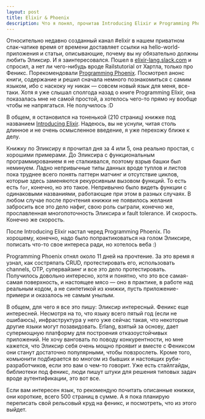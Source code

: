 ```yaml
---
layout: post
title: Elixir & Phoenix
description: Что я понял, прочитав Introducing Elixir и Programming Phoenix.
---
```


Относительно недавно созданный канал #elixir в нашем приватном слак-чатике время от времени доставляет ссылки на hello-world-приложения и статьи, описывающие, почему вы ну обязательно должны любить Эликсир. И я заинтересовался. Пошел в [elixir-lang.slack.com](elixir-lang.slack.com) и спросил, а нет ли чего-нибудь вроде Railstutorial от Хартла, только про Феникс. Порекомендовали [Programming Phoenix](https://pragprog.com/book/phoenix/programming-phoenix). Посмотрел анонс книги, содержание и решил сначала немного познакомиться с самим языком, ибо с наскоку ну никак — совсем новый язык для меня, все-таки. Хотя я уже слышал сполгода назад о книге Programming Elixir, она показалась мне не самой простой, а хотелось чего-то прямо ну вообще чтобы не напрягаться. Не получилось :D

В общем, я остановился на тоненькой (210 страниц) книжке под названием [Introducing Elixir](http://shop.oreilly.com/product/0636920030584.do). Надеюсь, вы не уснули, читая столь длинное и не очень осмысленное введение, я уже перехожу ближе к делу.

Книжку по Эликсиру я прочитал дня за 4 или 5, она реально простая, с хорошими примерами. До Эликсира с функциональным программированием я не сталкивался, поэтому взрыв башки был неминуем. Ладно непривычные типы данных вроде туплов и листов пока труднее всего понять паттерн матчинг и отсутствие циклов, которые здесь заменяются рекурсивным вызовом функций. То есть есть `for`, конечно, но это такое. Непривычно было видеть функции с одинаковыми названиями, работающие при этом в разных случаях. В любом случае после прочтения книжки не появилось желания забросить все это дело нафиг, свою роль сыграли, конечно же, прославленная многопоточность Эликсира и fault tolerance. И скорость. Конечно же скорость.

После Introducing Elixir настал черед Programming Phoenix. По хорошему, конечно, надо было попрактиковаться на голом Эликсире, пописать что-то свое интереса ради, но хотелось веба :)

Programming Phoenix отнял около 11 дней на прочтение. За это время я узнал, как состряпать CRUD, протестировать его, использовать channels, OTP, супервайзинг и все это дело протестировать. Получилось довольно интересно, хотя и понятно, что это все самая-самая поверхность, и настоящее мясо — оно в практике, в работе над реальным кодом, а не синтетикой из книжки, пусть приложение-примери и оказалось не самым унылым.

В общем, для чего я все это пишу: Эликсир интересный. Феникс еще интересней. Несмотря на то, что языку всего пятый год (если не ошибаюсь), инфраструктура у него уже сейчас такая, что некоторые другие языки могут позавидовать. Erlang, взятый за основу, дает супермощную платформу для построения отказоустойчивых приложений. Не хочу ванговать по поводу конкурентности, но мне кажется, что Эликсир себя очень мощно проявит и вместе с Фениксом они станут достаточно популярными, чтобы повзрослеть. Кроме того, комьюнити подбирается во многом из бывших и настоящих руби-разработчиков, если это вам о чем-то говорит. Уже есть стайлгайды, библиотеки под феникс, люди пишут штуки для решения типовых задач вроде аутентификации, это вот все.

Если вам интересен язык, то рекомендую почитать описанные книжки, они короткие, всего 500 страниц в сумме. А я пока планирую переписать свой рельсовый круд на феникс, и посмотреть, что из этого выйдет.
